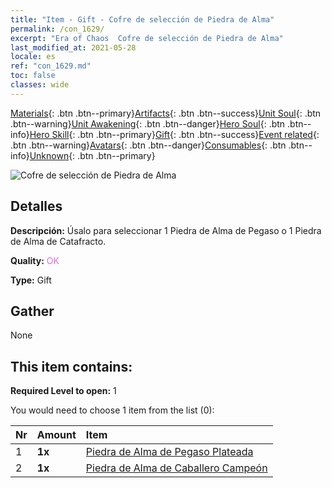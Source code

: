 ```yaml
---
title: "Item - Gift - Cofre de selección de Piedra de Alma"
permalink: /con_1629/
excerpt: "Era of Chaos  Cofre de selección de Piedra de Alma"
last_modified_at: 2021-05-28
locale: es
ref: "con_1629.md"
toc: false
classes: wide
---
```

 [Materials](/ItemsES/){: .btn .btn--primary}[Artifacts](/ItemsES/Artifacts/){: .btn .btn--success}[Unit Soul](/ItemsES/UnitSoul/){: .btn .btn--warning}[Unit Awakening](/ItemsES/UnitAwakening/){: .btn .btn--danger}[Hero Soul](/ItemsES/HeroSoul/){: .btn .btn--info}[Hero Skill](/ItemsES/HeroSkill/){: .btn .btn--primary}[Gift](/ItemsES/Gift/){: .btn .btn--success}[Event related](/ItemsES/Events/){: .btn .btn--warning}[Avatars](/ItemsES/Avatars/){: .btn .btn--danger}[Consumables](/ItemsES/Consumables/){: .btn .btn--info}[Unknown](/ItemsES/Unknown/){: .btn .btn--primary}

 ![Cofre de selección de Piedra de Alma](/images/t/i_907245.png)

## Detalles
 **Descripción:** Úsalo para seleccionar 1 Piedra de Alma de Pegaso o 1 Piedra de Alma de Catafracto.

 **Quality:** <span style="color: #DA70D6">OK</span>

 **Type:** Gift

## Gather

  None

## This item contains:

 **Required Level to open:** 1

 You would need to choose 1 item from the list (0):

  | Nr | Amount |     Item    |
  |:---|:-------|:------------|
  | 1 |  **1x** | [Piedra de Alma de Pegaso Plateada](/ItemsES/unt_292/) |  | 
  | 2 |  **1x** | [Piedra de Alma de Caballero Campeón](/ItemsES/unt_287/) |  | 
